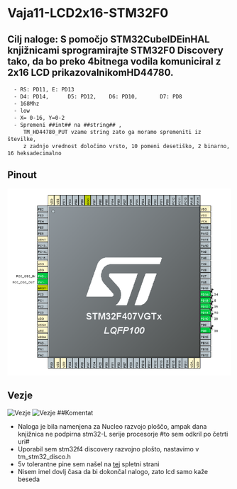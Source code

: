 # Vaja11-LCD2x16-STM32F0

## Cilj naloge: S pomočjo STM32CubeIDEinHAL knjižnicami sprogramirajte STM32F0 Discovery tako, da bo preko 4bitnega vodila komuniciral z 2x16 LCD prikazovalnikomHD44780.

      - RS: PD11, E: PD13
      - D4: PD14,      D5: PD12,    D6: PD10,       D7: PD8 
      - 168Mhz   
      - low    
      - X= 0-16, Y=0-2
      - Spremeni ##int## na ##string## ,       
         TM_HD44780_PUT vzame string zato ga moramo spremeniti iz številke,
         z zadnjo vrednost določimo vrsto, 10 pomeni desetiško, 2 binarno, 16 heksadecimalno
         
## Pinout
![Pinout](https://raw.githubusercontent.com/TomiHawky/Vaja11-LCD2x16-STM32F0/main/Screenshot%202023-01-17%20155737.png)

## Vezje
![Vezje](https://raw.githubusercontent.com/TomiHawky/Vaja11-LCD2x16-STM32F0/blob/main/IMG_20230117_085352.jpg)
![Vezje](https://raw.githubusercontent.com/TomiHawky/Vaja11-LCD2x16-STM32F0/blob/main/IMG_20230117_091808.jpg)
##Komentat

- Naloga je bila namenjena za Nucleo razvojo ploščo, ampak dana knjižnica ne podpirna stm32-L serije procesorje #to sem odkril po četrti uri#
- Uporabil sem stm32f4 discovery razvojno plošto, nastavimo v tm_stm32_disco.h
- 5v tolerantne pine sem našel na [tej](https://www.espruino.com/ReferenceSTM32F4DISCOVERY) spletni strani
- Nisem imel dovlj časa da bi dokončal nalogo, zato lcd samo kaže beseda
